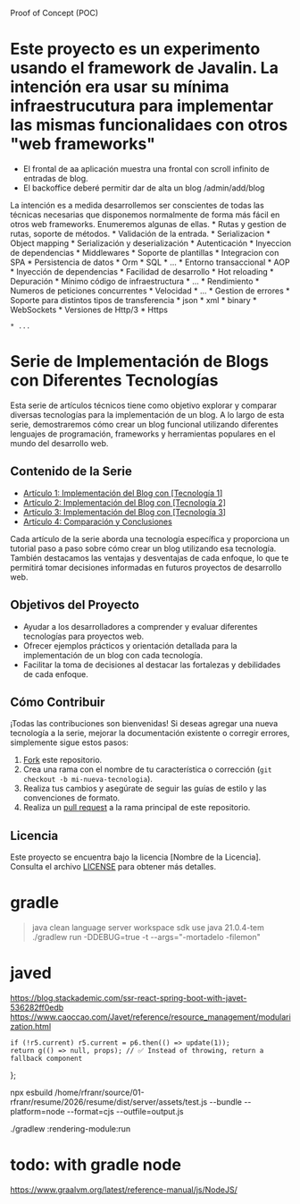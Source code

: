 Proof of Concept (POC)

# Este proyecto es un experimento usando el framework de Javalin. La intención era usar su mínima infraestrucutura para implementar las mismas funcionalidaes con otros "web frameworks"

* El frontal de aa aplicación muestra una frontal con scroll infinito de entradas de blog.
* El backoffice deberé permitir dar de alta un blog /admin/add/blog

La intención es a medida desarrollemos ser conscientes de todas las técnicas necesarias  que disponemos normalmente de forma más fácil en otros web frameworks. Enumeremos algunas de ellas.
    * Rutas y gestion de rutas, soporte de métodos.
    * Validación de la entrada.
    * Serializacion
    * Object mapping
      * Serialización y deserialización
    * Autenticación
    * Inyeccion de dependencias
    * Middlewares
    * Soporte de plantillas
    * Integracion con SPA
    * Persistencia de datos
      * Orm
      * SQL
      * ...
    * Entorno transaccional
      * AOP
    * Inyección de dependencias
    * Facilidad de desarrollo
      * Hot reloading
      * Depuración
      * Mínimo código de infraestructura
      * ...
    * Rendimiento
      * Numeros de peticiones concurrentes
      * Velocidad
      * ...
    * Gestion de errores
    * Soporte para distintos tipos de transferencia
      * json
      * xml
      * binary
    * WebSockets
    * Versiones de Http/3
    * Https

    * ...

# Serie de Implementación de Blogs con Diferentes Tecnologías

Esta serie de artículos técnicos tiene como objetivo explorar y comparar diversas tecnologías para la implementación de un blog. A lo largo de esta serie, demostraremos cómo crear un blog funcional utilizando diferentes lenguajes de programación, frameworks y herramientas populares en el mundo del desarrollo web.

## Contenido de la Serie

- [Artículo 1: Implementación del Blog con [Tecnología 1]](enlace-al-articulo-1.md)
- [Artículo 2: Implementación del Blog con [Tecnología 2]](enlace-al-articulo-2.md)
- [Artículo 3: Implementación del Blog con [Tecnología 3]](enlace-al-articulo-3.md)
- [Artículo 4: Comparación y Conclusiones](enlace-al-articulo-4.md)

Cada artículo de la serie aborda una tecnología específica y proporciona un tutorial paso a paso sobre cómo crear un blog utilizando esa tecnología. También destacamos las ventajas y desventajas de cada enfoque, lo que te permitirá tomar decisiones informadas en futuros proyectos de desarrollo web.

## Objetivos del Proyecto

- Ayudar a los desarrolladores a comprender y evaluar diferentes tecnologías para proyectos web.
- Ofrecer ejemplos prácticos y orientación detallada para la implementación de un blog con cada tecnología.
- Facilitar la toma de decisiones al destacar las fortalezas y debilidades de cada enfoque.

## Cómo Contribuir

¡Todas las contribuciones son bienvenidas! Si deseas agregar una nueva tecnología a la serie, mejorar la documentación existente o corregir errores, simplemente sigue estos pasos:

1. [Fork](https://github.com/tu-usuario/tu-fork) este repositorio.
2. Crea una rama con el nombre de tu característica o corrección (`git checkout -b mi-nueva-tecnologia`).
3. Realiza tus cambios y asegúrate de seguir las guías de estilo y las convenciones de formato.
4. Realiza un [pull request](https://github.com/tu-usuario/proyecto/pulls) a la rama principal de este repositorio.

## Licencia

Este proyecto se encuentra bajo la licencia [Nombre de la Licencia]. Consulta el archivo [LICENSE](LICENSE) para obtener más detalles.


# gradle
>java clean language server workspace
sdk use java 21.0.4-tem
./gradlew run -DDEBUG=true -t --args="-mortadelo -filemon"

# javed
https://blog.stackademic.com/ssr-react-spring-boot-with-javet-536282ff0edb
https://www.caoccao.com/Javet/reference/resource_management/modularization.html

    if (!r5.current) r5.current = p6.then(() => update(1));
    return g(() => null, props); // ✅ Instead of throwing, return a fallback component
  };



npx esbuild /home/rfranr/source/01-rfranr/resume/2026/resume/dist/server/assets/test.js   --bundle   --platform=node   --format=cjs   --outfile=output.js


./gradlew :rendering-module:run


# todo: with gradle node
https://www.graalvm.org/latest/reference-manual/js/NodeJS/

